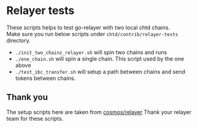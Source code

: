 # Relayer tests

These scripts helps to test go-relayer with two local chtd chains. \
Make sure you run below scripts under `chtd/contrib/relayer-tests` directory.

- `./init_two_chainz_relayer.sh` will spin two chains and runs
- `./one_chain.sh` will spin a single chain. This script used by the one above
- `./test_ibc_transfer.sh` will setup a path between chains and send tokens between chains.

## Thank you
The setup scripts here are taken from [cosmos/relayer](https://github.com/cosmos/relayer)
Thank your relayer team for these scripts.


